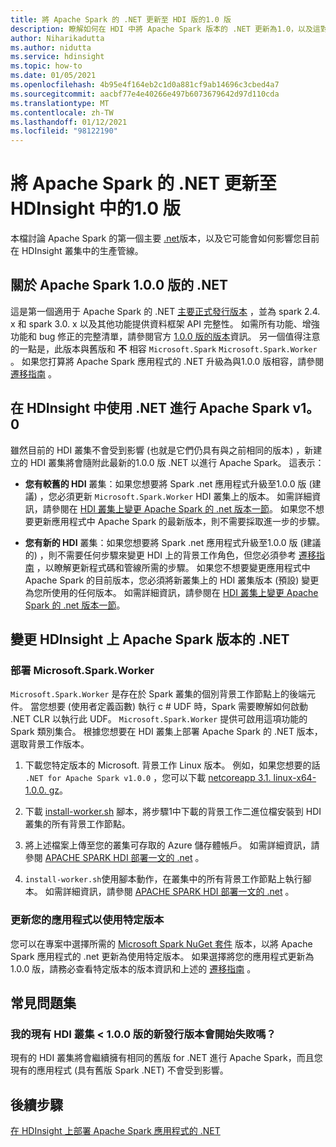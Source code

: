 ```yaml
---
title: 將 Apache Spark 的 .NET 更新至 HDI 版的1.0 版
description: 瞭解如何在 HDI 中將 Apache Spark 版本的 .NET 更新為1.0，以及這對您現有的程式碼和叢集有何影響。
author: Niharikadutta
ms.author: nidutta
ms.service: hdinsight
ms.topic: how-to
ms.date: 01/05/2021
ms.openlocfilehash: 4b95e4f164eb2c1d0a881cf9ab14696c3cbed4a7
ms.sourcegitcommit: aacbf77e4e40266e497b6073679642d97d110cda
ms.translationtype: MT
ms.contentlocale: zh-TW
ms.lasthandoff: 01/12/2021
ms.locfileid: "98122190"
---
```

# <a name="updating-net-for-apache-spark-to-version-v10--in-hdinsight"></a>將 Apache Spark 的 .NET 更新至 HDInsight 中的1.0 版

本檔討論 Apache Spark 的第一個主要 [.net](https://github.com/dotnet/spark)版本，以及它可能會如何影響您目前在 HDInsight 叢集中的生產管線。

## <a name="about-net-for-apache-spark-version-100"></a>關於 Apache Spark 1.0.0 版的 .NET

這是第一個適用于 Apache Spark 的 .NET [主要正式發行版本](https://github.com/dotnet/spark/releases/tag/v1.0.0) ，並為 spark 2.4. x 和 spark 3.0. x 以及其他功能提供資料框架 API 完整性。 如需所有功能、增強功能和 bug 修正的完整清單，請參閱官方 [1.0.0 版的版本](https://github.com/dotnet/spark/blob/master/docs/release-notes/1.0.0/release-1.0.0.md)資訊。
另一個值得注意的一點是，此版本與舊版和 **不** 相容 `Microsoft.Spark` `Microsoft.Spark.Worker` 。 如果您打算將 Apache Spark 應用程式的 .NET 升級為與1.0.0 版相容，請參閱 [遷移指南](https://github.com/dotnet/spark/blob/master/docs/migration-guide.md#upgrading-from-microsoftspark-0x-to-10) 。

## <a name="using-net-for-apache-spark-v10-in-hdinsight"></a>在 HDInsight 中使用 .NET 進行 Apache Spark v1。0

雖然目前的 HDI 叢集不會受到影響 (也就是它們仍具有與之前相同的版本) ，新建立的 HDI 叢集將會隨附此最新的1.0.0 版 .NET 以進行 Apache Spark。 這表示：

- **您有較舊的 HDI** 叢集：如果您想要將 Spark .net 應用程式升級至1.0.0 版 (建議) ，您必須更新 `Microsoft.Spark.Worker` HDI 叢集上的版本。 如需詳細資訊，請參閱在 [HDI 叢集上變更 Apache Spark 的 .net 版本一節](#changing-net-for-apache-spark-version-on-hdinsight)。
如果您不想要更新應用程式中 Apache Spark 的最新版本，則不需要採取進一步的步驟。  

- **您有新的 HDI** 叢集：如果您想要將 Spark .net 應用程式升級至1.0.0 版 (建議的) ，則不需要任何步驟來變更 HDI 上的背景工作角色，但您必須參考 [遷移指南](https://github.com/dotnet/spark/blob/master/docs/migration-guide.md#upgrading-from-microsoftspark-0x-to-10) ，以瞭解更新程式碼和管線所需的步驟。
如果您不想要變更應用程式中 Apache Spark 的目前版本，您必須將新叢集上的 HDI 叢集版本 (預設) 變更為您所使用的任何版本。 如需詳細資訊，請參閱在 [HDI 叢集上變更 Apache Spark 的 .net 版本一節](spark-dotnet-version-update.md#changing-net-for-apache-spark-version-on-hdinsight)。  

## <a name="changing-net-for-apache-spark-version-on-hdinsight"></a>變更 HDInsight 上 Apache Spark 版本的 .NET

### <a name="deploy-microsoftsparkworker"></a>部署 Microsoft.Spark.Worker

`Microsoft.Spark.Worker` 是存在於 Spark 叢集的個別背景工作節點上的後端元件。 當您想要 (使用者定義函數) 執行 c # UDF 時，Spark 需要瞭解如何啟動 .NET CLR 以執行此 UDF。 `Microsoft.Spark.Worker` 提供可啟用這項功能的 Spark 類別集合。 根據您想要在 HDI 叢集上部署 Apache Spark 的 .NET 版本，選取背景工作版本。

1. 下載您特定版本的 Microsoft. 背景工作 Linux 版本。 例如，如果您想要的話 `.NET for Apache Spark v1.0.0` ，您可以下載 [netcoreapp 3.1. linux-x64-1.0.0. gz](https://github.com/dotnet/spark/releases/tag/v1.0.0)。  

2. 下載 [install-worker.sh](https://github.com/dotnet/spark/blob/master/deployment/install-worker.sh) 腳本，將步驟1中下載的背景工作二進位檔安裝到 HDI 叢集的所有背景工作節點。  

3. 將上述檔案上傳至您的叢集可存取的 Azure 儲存體帳戶。 如需詳細資訊，請參閱 [APACHE SPARK HDI 部署一文的 .net](https://docs.microsoft.com/dotnet/spark/tutorials/hdinsight-deployment#upload-files-to-azure) 。

4. `install-worker.sh`使用腳本動作，在叢集中的所有背景工作節點上執行腳本。 如需詳細資訊，請參閱 [APACHE SPARK HDI 部署一文的 .net](https://docs.microsoft.com/dotnet/spark/tutorials/hdinsight-deployment#run-the-hdinsight-script-action) 。

### <a name="update-your-application-to-use-specific-version"></a>更新您的應用程式以使用特定版本

您可以在專案中選擇所需的 [Microsoft Spark NuGet 套件](https://www.nuget.org/packages/Microsoft.Spark/) 版本，以將 Apache Spark 應用程式的 .net 更新為使用特定版本。 如果選擇將您的應用程式更新為1.0.0 版，請務必查看特定版本的版本資訊和上述的 [遷移指南](https://github.com/dotnet/spark/blob/master/docs/migration-guide.md#upgrading-from-microsoftspark-0x-to-10) 。

## <a name="faqs"></a>常見問題集

### <a name="will-my-existing-hdi-cluster-with-version--100-start-failing-with-the-new-release"></a>我的現有 HDI 叢集 < 1.0.0 版的新發行版本會開始失敗嗎？

現有的 HDI 叢集將會繼續擁有相同的舊版 for .NET 進行 Apache Spark，而且您現有的應用程式 (具有舊版 Spark .NET) 不會受到影響。

## <a name="next-steps"></a>後續步驟

[在 HDInsight 上部署 Apache Spark 應用程式的 .NET](https://docs.microsoft.com/dotnet/spark/tutorials/hdinsight-deployment)
